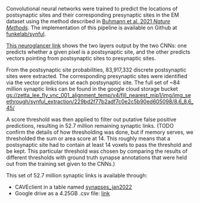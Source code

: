 Convolutional neural networks were trained to predict the locations of postsynaptic sites and their corresponding presynaptic sites in the EM dataset using the method described in [Buhmann et al. 2021 _Nature Methods_](https://www.nature.com/articles/s41592-021-01183-7). The implementation of this pipeline is available on Github at [funkelab/synful](https://github.com/funkelab/synful).

[This neuroglancer link](https://neuromancer-seung-import.appspot.com/#!%7B%22layers%22:%5B%7B%22source%22:%22precomputed://gs://lee-lab_female-adult-nerve-cord/alignmentV4/em/rechunked%22%2C%22type%22:%22image%22%2C%22blend%22:%22default%22%2C%22shaderControls%22:%7B%7D%2C%22name%22:%22FANCv4%22%7D%2C%7B%22source%22:%22precomputed://gs://lee-lab_female-adult-nerve-cord/alignmentV4/synapses/postsynapses_May2021%22%2C%22type%22:%22image%22%2C%22blend%22:%22default%22%2C%22shader%22:%22void%20main%28%29%20%7B%20emitRGBA%28vec4%281%2C%200%2C%201%2C%20toNormalized%28getDataValue%28%29%29%29%29%3B%20%7D%22%2C%22shaderControls%22:%7B%7D%2C%22name%22:%22postsynapses_May2021%22%7D%2C%7B%22source%22:%22precomputed://gs://lee-lab_female-adult-nerve-cord/alignmentV4/synapses/vectors_May2021%22%2C%22type%22:%22image%22%2C%22blend%22:%22default%22%2C%22shader%22:%22void%20main%28%29%20%7B%20emitRGB%28vec3%28%28clamp%28getDataValue%280%29%2C%20-100.0%2C%20100.0%29+100.0%29/200.0%2C%20%28clamp%28getDataValue%281%29%2C%20-100.0%2C%20100.0%29+100.0%29/200.0%2C%20%28clamp%28getDataValue%282%29%2C%20-100.0%2C%20100.0%29+100.0%29/200.0%29%29%3B%20%7D%22%2C%22shaderControls%22:%7B%7D%2C%22name%22:%22vectors_May2021%22%7D%5D%2C%22navigation%22:%7B%22pose%22:%7B%22position%22:%7B%22voxelSize%22:%5B4.300000190734863%2C4.300000190734863%2C45%5D%2C%22voxelCoordinates%22:%5B42258.125%2C111597.5625%2C2220%5D%7D%7D%2C%22zoomFactor%22:5.466371588853563%7D%2C%22gpuMemoryLimit%22:4000000000%2C%22systemMemoryLimit%22:4000000000%2C%22concurrentDownloads%22:64%2C%22layout%22:%224panel%22%7D) shows the two layers output by the two CNNs: one predicts whether a given pixel is a postsynaptic site, and the other predicts vectors pointing from postsynaptic sites to presynaptic sites.

From the postsynaptic site probabilities, 83,917,332 discrete postsynaptic sites were extracted. The corresponding presynaptic sites were identified via the vector predictions at each postsynaptic site. The full set of ~84 million synaptic links can be found in the google cloud storage bucket [gs://zetta_lee_fly_vnc_001_alignment_temp/v4/fill_nearest_mip1/img/img_seethrough/synful_extraction/229bd2f77b2adf7c0e2c5b90ed605098/8.6_8.6_45/](https://console.cloud.google.com/storage/browser/zetta_lee_fly_vnc_001_alignment_temp/v4/fill_nearest_mip1/img/img_seethrough/synful_extraction/229bd2f77b2adf7c0e2c5b90ed605098/8.6_8.6_45)

A score threshold was then applied to filter out putative false positive predictions, resulting in 52.7 million remaining synaptic links. (TODO confirm the details of how thresholding was done, but if memory serves, we thresholded the sum or area score at 14. This roughly means that a postsynaptic site had to contain at least 14 voxels to pass the threshold and be kept. This particular threshold was chosen by comparing the results of different thresholds with ground truth synapse annotations that were held out from the training set given to the CNNs.)

This set of 52.7 million synaptic links is available through:
* CAVEclient in a table named [synapses_jan2022](https://cave.fanc-fly.com/annotation/views/aligned_volume/fanc_v4/table/synapses_jan2022)
* Google drive as a 4.25GB .csv file: [link](https://drive.google.com/drive/folders/1L7Zp2ek0At14b-dqe-g06ZNo9JH3Wxda)

